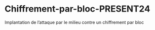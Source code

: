 # Chiffrement-par-bloc-PRESENT24
 Implantation de l’attaque par le milieu contre un chiffrement par bloc
